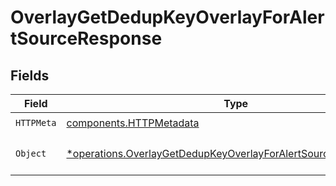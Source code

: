 # OverlayGetDedupKeyOverlayForAlertSourceResponse


## Fields

| Field                                                                                                                                             | Type                                                                                                                                              | Required                                                                                                                                          | Description                                                                                                                                       |
| ------------------------------------------------------------------------------------------------------------------------------------------------- | ------------------------------------------------------------------------------------------------------------------------------------------------- | ------------------------------------------------------------------------------------------------------------------------------------------------- | ------------------------------------------------------------------------------------------------------------------------------------------------- |
| `HTTPMeta`                                                                                                                                        | [components.HTTPMetadata](../../models/components/httpmetadata.md)                                                                                | :heavy_check_mark:                                                                                                                                | N/A                                                                                                                                               |
| `Object`                                                                                                                                          | [*operations.OverlayGetDedupKeyOverlayForAlertSourceResponseBody](../../models/operations/overlaygetdedupkeyoverlayforalertsourceresponsebody.md) | :heavy_minus_sign:                                                                                                                                | The request has succeeded.                                                                                                                        |
